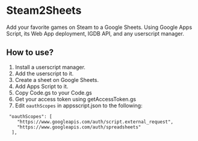 # Steam2Sheets
Add your favorite games on Steam to a Google Sheets.
Using Google Apps Script, its Web App deployment, IGDB API, and any userscript manager.

## How to use?
1. Install a userscript manager.
2. Add the userscript to it.
3. Create a sheet on Google Sheets.
4. Add Apps Script to it.
5. Copy Code.gs to your Code.gs
6. Get your access token using getAccessToken.gs
7. Edit `oauthScopes` in appsscript.json to the following:
```
 "oauthScopes": [
    "https://www.googleapis.com/auth/script.external_request",
    "https://www.googleapis.com/auth/spreadsheets"
  ],
```
